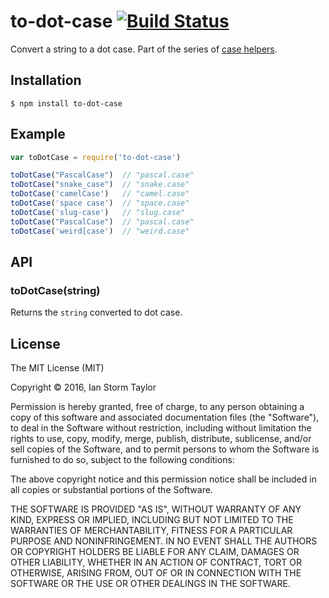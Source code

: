 
# to-dot-case [![Build Status](https://travis-ci.org/ianstormtaylor/to-dot-case.svg?branch=master)](https://travis-ci.org/ianstormtaylor/to-dot-case)

Convert a string to a dot case. Part of the series of [case helpers](https://github.com/ianstormtaylor/to-case).


## Installation

```
$ npm install to-dot-case
```


## Example

```js
var toDotCase = require('to-dot-case')

toDotCase("PascalCase")  // "pascal.case"
toDotCase("snake_case")  // "snake.case"
toDotCase('camelCase')   // "camel.case"
toDotCase('space case')  // "space.case"
toDotCase('slug-case')   // "slug.case"
toDotCase("PascalCase")  // "pascal.case"
toDotCase('weird[case')  // "weird.case"
```


## API

### toDotCase(string)
  
Returns the `string` converted to dot case.


## License

The MIT License (MIT)

Copyright &copy; 2016, Ian Storm Taylor

Permission is hereby granted, free of charge, to any person obtaining a copy of this software and associated documentation files (the "Software"), to deal in the Software without restriction, including without limitation the rights to use, copy, modify, merge, publish, distribute, sublicense, and/or sell copies of the Software, and to permit persons to whom the Software is furnished to do so, subject to the following conditions:

The above copyright notice and this permission notice shall be included in all copies or substantial portions of the Software.

THE SOFTWARE IS PROVIDED "AS IS", WITHOUT WARRANTY OF ANY KIND, EXPRESS OR IMPLIED, INCLUDING BUT NOT LIMITED TO THE WARRANTIES OF MERCHANTABILITY, FITNESS FOR A PARTICULAR PURPOSE AND NONINFRINGEMENT. IN NO EVENT SHALL THE AUTHORS OR COPYRIGHT HOLDERS BE LIABLE FOR ANY CLAIM, DAMAGES OR OTHER LIABILITY, WHETHER IN AN ACTION OF CONTRACT, TORT OR OTHERWISE, ARISING FROM, OUT OF OR IN CONNECTION WITH THE SOFTWARE OR THE USE OR OTHER DEALINGS IN THE SOFTWARE.

